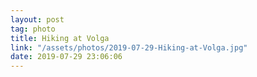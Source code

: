 ```yaml
---
layout: post
tag: photo
title: Hiking at Volga
link: "/assets/photos/2019-07-29-Hiking-at-Volga.jpg"
date: 2019-07-29 23:06:06
---
```

